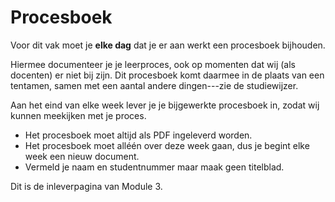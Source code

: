 # Procesboek

Voor dit vak moet je **elke dag** dat je er aan werkt een procesboek bijhouden.

Hiermee documenteer je je leerproces, ook op momenten dat wij (als docenten) er niet bij zijn. Dit procesboek komt daarmee in de plaats van een tentamen, samen met een aantal andere dingen---zie de studiewijzer.

Aan het eind van elke week lever je je bijgewerkte procesboek in, zodat wij kunnen meekijken met je proces.

- Het procesboek moet altijd als PDF ingeleverd worden.
- Het procesboek moet alléén over deze week gaan, dus je begint elke week een nieuw document.
- Vermeld je naam en studentnummer maar maak geen titelblad.

Dit is de inleverpagina van Module 3.
